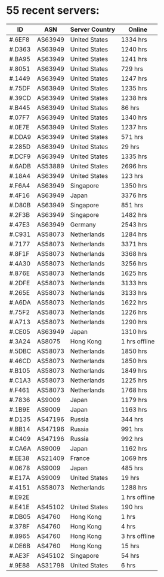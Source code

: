 # 55 recent servers:

| ID | ASN | Server Country | Online |
| ------ | ------ | ------ | ------ |
| #.6EF8 | AS63949 | United States | 1334 hrs |
| #.D363 | AS63949 | United States | 1240 hrs |
| #.BA95 | AS63949 | United States | 1241 hrs |
| #.8051 | AS63949 | United States | 729 hrs |
| #.1449 | AS63949 | United States | 1247 hrs |
| #.75DF | AS63949 | United States | 1235 hrs |
| #.39CD | AS63949 | United States | 1238 hrs |
| #.B445 | AS63949 | United States | 86 hrs |
| #.07F7 | AS63949 | United States | 1340 hrs |
| #.0E7E | AS63949 | United States | 1237 hrs |
| #.DDA9 | AS63949 | United States | 571 hrs |
| #.285D | AS63949 | United States | 29 hrs |
| #.DCF9 | AS63949 | United States | 1335 hrs |
| #.6ADB | AS53889 | United States | 2696 hrs |
| #.18A4 | AS63949 | United States | 123 hrs |
| #.F6A4 | AS63949 | Singapore | 1350 hrs |
| #.4F16 | AS63949 | Japan | 3376 hrs |
| #.D80B | AS63949 | Singapore | 851 hrs |
| #.2F3B | AS63949 | Singapore | 1482 hrs |
| #.47E3 | AS63949 | Germany | 2543 hrs |
| #.C931 | AS58073 | Netherlands | 1284 hrs |
| #.7177 | AS58073 | Netherlands | 3371 hrs |
| #.8F1F | AS58073 | Netherlands | 3368 hrs |
| #.4A30 | AS58073 | Netherlands | 3256 hrs |
| #.876E | AS58073 | Netherlands | 1625 hrs |
| #.2DFE | AS58073 | Netherlands | 3133 hrs |
| #.265E | AS58073 | Netherlands | 3133 hrs |
| #.A6DA | AS58073 | Netherlands | 1622 hrs |
| #.75F2 | AS58073 | Netherlands | 1226 hrs |
| #.A713 | AS58073 | Netherlands | 1290 hrs |
| #.CE05 | AS63949 | Japan | 1310 hrs |
| #.3A24 | AS8075 | Hong Kong | 1 hrs offline |
| #.5DBC | AS58073 | Netherlands | 1850 hrs |
| #.46CD | AS58073 | Netherlands | 1850 hrs |
| #.B105 | AS58073 | Netherlands | 1849 hrs |
| #.C1A3 | AS58073 | Netherlands | 1225 hrs |
| #.F461 | AS58073 | Netherlands | 1768 hrs |
| #.7836 | AS9009 | Japan | 1179 hrs |
| #.1B9E | AS9009 | Japan | 1163 hrs |
| #.D135 | AS47196 | Russia | 344 hrs |
| #.BB14 | AS47196 | Russia | 991 hrs |
| #.C409 | AS47196 | Russia | 992 hrs |
| #.CA6A | AS9009 | Japan | 1162 hrs |
| #.EE38 | AS21409 | France | 1069 hrs |
| #.0678 | AS9009 | Japan | 485 hrs |
| #.E17A | AS9009 | United States | 19 hrs |
| #.4151 | AS58073 | Netherlands | 1288 hrs |
| #.E92E |  |  | 1 hrs offline |
| #.E41E | AS45102 | United States | 190 hrs |
| #.DB05 | AS4760 | Hong Kong | 1 hrs |
| #.378F | AS4760 | Hong Kong | 4 hrs |
| #.8965 | AS4760 | Hong Kong | 3 hrs offline |
| #.DE6B | AS4760 | Hong Kong | 15 hrs |
| #.AE3F | AS45102 | Singapore | 54 hrs |
| #.9E88 | AS31798 | United States | 6 hrs |

